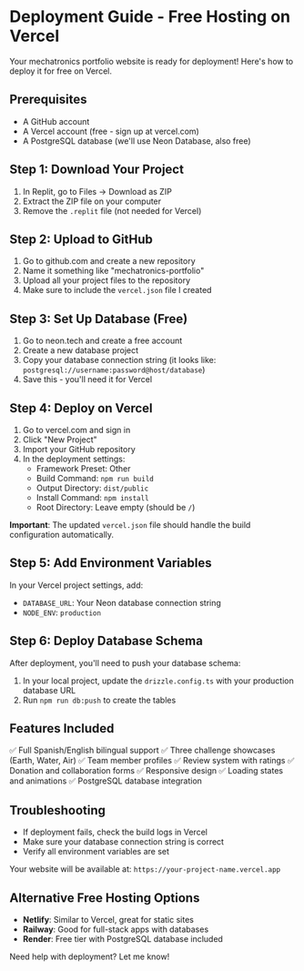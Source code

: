 # Deployment Guide - Free Hosting on Vercel

Your mechatronics portfolio website is ready for deployment! Here's how to deploy it for free on Vercel.

## Prerequisites
- A GitHub account
- A Vercel account (free - sign up at vercel.com)
- A PostgreSQL database (we'll use Neon Database, also free)

## Step 1: Download Your Project
1. In Replit, go to Files → Download as ZIP
2. Extract the ZIP file on your computer
3. Remove the `.replit` file (not needed for Vercel)

## Step 2: Upload to GitHub
1. Go to github.com and create a new repository
2. Name it something like "mechatronics-portfolio"
3. Upload all your project files to the repository
4. Make sure to include the `vercel.json` file I created

## Step 3: Set Up Database (Free)
1. Go to neon.tech and create a free account
2. Create a new database project
3. Copy your database connection string (it looks like: `postgresql://username:password@host/database`)
4. Save this - you'll need it for Vercel

## Step 4: Deploy on Vercel
1. Go to vercel.com and sign in
2. Click "New Project"
3. Import your GitHub repository
4. In the deployment settings:
   - Framework Preset: Other
   - Build Command: `npm run build`
   - Output Directory: `dist/public`
   - Install Command: `npm install`
   - Root Directory: Leave empty (should be `/`)

**Important**: The updated `vercel.json` file should handle the build configuration automatically.

## Step 5: Add Environment Variables
In your Vercel project settings, add:
- `DATABASE_URL`: Your Neon database connection string
- `NODE_ENV`: `production`

## Step 6: Deploy Database Schema
After deployment, you'll need to push your database schema:
1. In your local project, update the `drizzle.config.ts` with your production database URL
2. Run `npm run db:push` to create the tables

## Features Included
✅ Full Spanish/English bilingual support
✅ Three challenge showcases (Earth, Water, Air)
✅ Team member profiles
✅ Review system with ratings
✅ Donation and collaboration forms
✅ Responsive design
✅ Loading states and animations
✅ PostgreSQL database integration

## Troubleshooting
- If deployment fails, check the build logs in Vercel
- Make sure your database connection string is correct
- Verify all environment variables are set

Your website will be available at: `https://your-project-name.vercel.app`

## Alternative Free Hosting Options
- **Netlify**: Similar to Vercel, great for static sites
- **Railway**: Good for full-stack apps with databases
- **Render**: Free tier with PostgreSQL database included

Need help with deployment? Let me know!